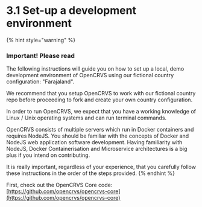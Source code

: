 # 3.1 Set-up a development environment

{% hint style="warning" %}
### Important! Please read

The following instructions will guide you on how to set up a local, demo development environment of OpenCRVS using our fictional country configuration: "Farajaland". &#x20;

We recommend that you setup OpenCRVS to work with our fictional country repo before proceeding to fork and create your own country configuration.

In order to run OpenCRVS, we expect that you have a working knowledge of Linux / Unix operating systems and can run terminal commands. &#x20;

OpenCRVS consists of multiple servers which run in Docker containers and requires NodeJS. You should be familiar with the concepts of Docker and NodeJS web application software development. Having familiarity with NodeJS, Docker Containerisation and Microservice architectures is a big plus if you intend on contributing.

It is really important, regardless of your experience, that you carefully follow these instructions in the order of the steps provided.
{% endhint %}

First, check out the OpenCRVS Core code:  [https://github.com/opencrvs/opencrvs-core](https://github.com/opencrvs/opencrvs-core)
